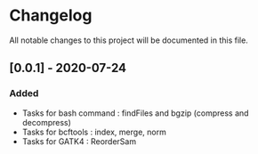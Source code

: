 # Changelog

All notable changes to this project will be documented in this file.

## [0.0.1] - 2020-07-24

### Added

- Tasks for bash command : findFiles and bgzip (compress and decompress)
- Tasks for bcftools : index, merge, norm
- Tasks for GATK4 : ReorderSam
